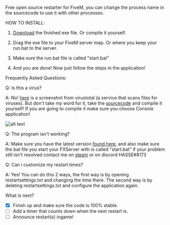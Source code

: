 Free open source restarter for FiveM, you can change the process name in the sourcecode to use it with other processes.

HOW TO INSTALL:

1. [Download](https://github.com/MHL1337/Fivem-Auto-Restart/raw/master/Fivem%20auto%20restart.exe) the finished exe file. Or compile it yourself.

2. Drag the exe file to your FiveM server map. Or where you keep your run.bat to the server.

2. Make sure the run.bat file is called "start.bat"
3. And you are done! Now just follow the steps in the application!

Frequently Asked Questions:

Q: Is this a virus?

A: No! [here](https://i.gyazo.com/6c0a3d2b1c84defb18d76f78211095e4.png) is a screenshot from virustotal (a service that scans files for viruses). But don't take my word for it, take the [sourcecode](https://github.com/MHL1337/Fivem-Auto-Restart/blob/master/Program.cs) and compile it yourself! If you are going to compile it make sure you choose Console application!

![alt text](https://i.gyazo.com/6c0a3d2b1c84defb18d76f78211095e4.png)

Q: The program isn't working?

A: Make sure you have the latest version [found here](https://github.com/MHL1337/Fivem-Auto-Restart/raw/master/Fivem%20auto%20restart.exe), and also make sure the bat file you start your FXServer with is called "start.bat" if your problem still isn't resolved contact me on [steam](https://steamcommunity.com/id/omgmhl/) or on discord HASSE#8173

Q: Can i customize my restart times?

A: Yes! You can do this 2 ways, the first way is by opening restartsettings.txt and changing the time there. The second way is by deleting restartsettings.txt and configure the application again.

What is next?

- [x] Finish up and make sure the code is 100% stable.
- [ ] Add a timer that counts down when the next restart is.
- [ ] Announce restart(s) ingame!
